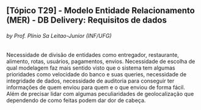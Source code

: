## [Tópico T29] - Modelo Entidade Relacionamento (MER) - DB Delivery: Requisitos de dados
###### *by Prof. Plinio Sa Leitao-Junior (INF/UFG)*


Necessidade de divisão de entidades como entregador, restaurante, alimento, rotas, usuários, pagamentos, envios.
Necessidade de escolha de qual modelagem faz mais sentido visto que o sistema tem algumas prioridades como velocidade do banco e suas queries, necessidade de integridade de dados, necessidade de auditoria para conseguir ter informações de quem enviou para quem e o que enviou de forma fácil. Além de precisar lidar com algumas peculiaridades de geolocalização que dependendo de como feitas podem dar dor de cabeça.
